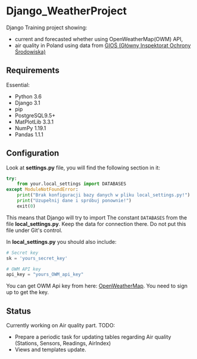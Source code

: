 # Django_WeatherProject
Django Training project showing:
* current and forecasted whether using OpenWeatherMap(OWM) API,
* air quality in Poland using data from [GIOŚ (Główny Inspektorat Ochrony Środowiska)](http://www.gios.gov.pl/pl/stan-srodowiska/monitoring-jakosci-powietrza)

## Requirements

Essential:
* Python 3.6
* Django 3.1
* pip
* PostgreSQL9.5+
* MatPlotLib 3.3.1
* NumPy 1.19.1
* Pandas 1.1.1

## Configuration 
Look at **settings.py** file, you will find the following section in it:

```python
try:
    from your.local_settings import DATABASES
except ModuleNotFoundError:
    print("Brak konfiguracji bazy danych w pliku local_settings.py!")
    print("Uzupełnij dane i spróbuj ponownie!")
    exit(0)
```

This means that Django will try to import
The constant `DATABASES` from the file **local_settings.py**. Keep the data for connection there.
Do not put this file under Git's control.

In **local_settings.py** you should also include:
```python
# Secret key
sk = 'yours_secret_key'

# OWM API key
api_key = "yours_OWM_api_key"
```
You can get OWM Api key from here: [OpenWeatherMap](https://openweathermap.org/api).
You need to sign up to get the key.

## Status

Currently working on Air quality part. TODO:
- Prepare a periodic task for updating tables regarding Air quality (Stations, Sensors, Readings, AirIndex)
- Views and templates update.


